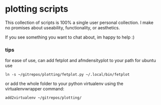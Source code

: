 # plotting scripts

This collection of scripts is 100% a single user personal collection. I make no promises about useability, functionality, or aesthetics.

If you see something you want to chat about, im happy to help :)

### tips
for ease of use, can add fetplot and afmdensityplot to your path
for ubuntu use

    ln -s ~/gitrepos/plotting/fetplot.py ~/.local/bin/fetplot

or add the whole folder to your python virtualenv using the virtualenvwrapper command:

    add2virtualenv ~/gitrepos/plotting/
